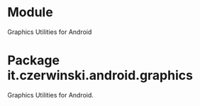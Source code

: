 # Module

Graphics Utilities for Android

# Package it.czerwinski.android.graphics

Graphics Utilities for Android.
